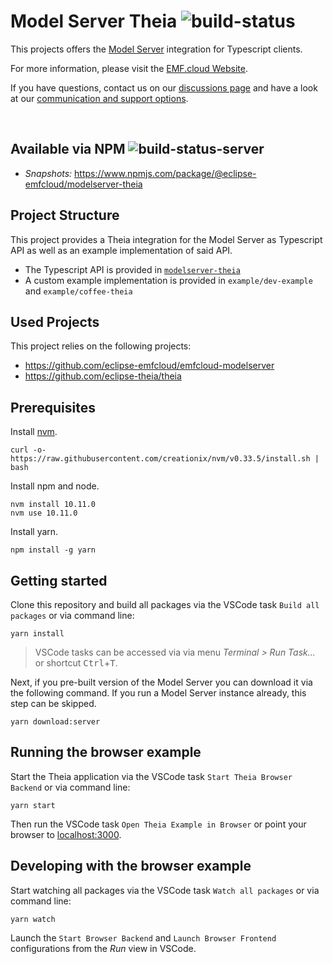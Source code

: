 # Model Server Theia ![build-status](https://img.shields.io/jenkins/build?jobUrl=https://ci.eclipse.org/emfcloud/job/eclipse-emfcloud/job/emfcloud-modelserver-theia/job/master/)

This projects offers the [Model Server](https://github.com/eclipse-emfcloud/emfcloud-modelserver) integration for Typescript clients.

For more information, please visit the [EMF.cloud Website](https://www.eclipse.org/emfcloud/).

If you have questions, contact us on our [discussions page](https://github.com/eclipse-emfcloud/emfcloud/discussions) and have a look at our [communication and support options](https://www.eclipse.org/emfcloud/contact/).

<br/>

## Available via NPM ![build-status-server](https://img.shields.io/jenkins/build?jobUrl=https://ci.eclipse.org/emfcloud/job/deploy-emfcloud-modelserver-theia-npm/&label=publish)

- <i>Snapshots: </i> https://www.npmjs.com/package/@eclipse-emfcloud/modelserver-theia

## Project Structure

This project provides a Theia integration for the Model Server as Typescript API as well as an example implementation of said API.

- The Typescript API is provided in [`modelserver-theia`](./modelserver-theia/README.md)
- A custom example implementation is provided in `example/dev-example` and `example/coffee-theia`

## Used Projects

This project relies on the following projects:

- https://github.com/eclipse-emfcloud/emfcloud-modelserver
- https://github.com/eclipse-theia/theia

## Prerequisites

Install [nvm](https://github.com/creationix/nvm#install-script).

    curl -o- https://raw.githubusercontent.com/creationix/nvm/v0.33.5/install.sh | bash

Install npm and node.

    nvm install 10.11.0
    nvm use 10.11.0

Install yarn.

    npm install -g yarn

## Getting started

Clone this repository and build all packages via the VSCode task `Build all packages` or via command line:

    yarn install

> VSCode tasks can be accessed via via menu *Terminal > Run Task...* or shortcut <kbd>Ctrl</kbd>+<kbd>T</kbd>.

Next, if you pre-built version of the Model Server you can download it via the following command. If you run a Model Server instance already, this step can be skipped.

    yarn download:server

## Running the browser example

Start the Theia application via the VSCode task `Start Theia Browser Backend` or via command line:

    yarn start

Then run the VSCode task `Open Theia Example in Browser` or point your browser to [localhost:3000](http://localhost:3000).

## Developing with the browser example

Start watching all packages via the VSCode task `Watch all packages` or via command line:

    yarn watch

Launch the `Start Browser Backend` and `Launch Browser Frontend` configurations from the *Run* view in VSCode.
